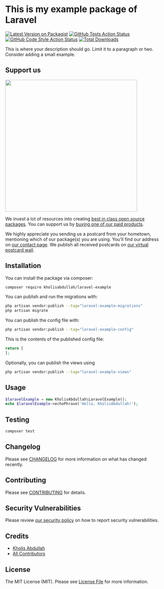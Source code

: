 # This is my example package of Laravel

[![Latest Version on Packagist](https://img.shields.io/packagist/v/kholisabdullah/laravel-example.svg?style=flat-square)](https://packagist.org/packages/kholisabdullah/laravel-example)
[![GitHub Tests Action Status](https://img.shields.io/github/actions/workflow/status/kholisabdullah/laravel-example/run-tests.yml?branch=main&label=tests&style=flat-square)](https://github.com/kholisabdullah/laravel-example/actions?query=workflow%3Arun-tests+branch%3Amain)
[![GitHub Code Style Action Status](https://img.shields.io/github/actions/workflow/status/kholisabdullah/laravel-example/fix-php-code-style-issues.yml?branch=main&label=code%20style&style=flat-square)](https://github.com/kholisabdullah/laravel-example/actions?query=workflow%3A"Fix+PHP+code+style+issues"+branch%3Amain)
[![Total Downloads](https://img.shields.io/packagist/dt/kholisabdullah/laravel-example.svg?style=flat-square)](https://packagist.org/packages/kholisabdullah/laravel-example)

This is where your description should go. Limit it to a paragraph or two. Consider adding a small example.

## Support us

[<img src="https://github-ads.s3.eu-central-1.amazonaws.com/laravel-example.jpg?t=1" width="419px" />](https://spatie.be/github-ad-click/laravel-example)

We invest a lot of resources into creating [best in class open source packages](https://spatie.be/open-source). You can support us by [buying one of our paid products](https://spatie.be/open-source/support-us).

We highly appreciate you sending us a postcard from your hometown, mentioning which of our package(s) you are using. You'll find our address on [our contact page](https://spatie.be/about-us). We publish all received postcards on [our virtual postcard wall](https://spatie.be/open-source/postcards).

## Installation

You can install the package via composer:

```bash
composer require kholisabdullah/laravel-example
```

You can publish and run the migrations with:

```bash
php artisan vendor:publish --tag="laravel-example-migrations"
php artisan migrate
```

You can publish the config file with:

```bash
php artisan vendor:publish --tag="laravel-example-config"
```

This is the contents of the published config file:

```php
return [
];
```

Optionally, you can publish the views using

```bash
php artisan vendor:publish --tag="laravel-example-views"
```

## Usage

```php
$laravelExample = new KholisAbdullah\LaravelExample();
echo $laravelExample->echoPhrase('Hello, KholisAbdullah!');
```

## Testing

```bash
composer test
```

## Changelog

Please see [CHANGELOG](CHANGELOG.md) for more information on what has changed recently.

## Contributing

Please see [CONTRIBUTING](CONTRIBUTING.md) for details.

## Security Vulnerabilities

Please review [our security policy](../../security/policy) on how to report security vulnerabilities.

## Credits

- [Kholis Abdullah](https://github.com/kholisabdullah)
- [All Contributors](../../contributors)

## License

The MIT License (MIT). Please see [License File](LICENSE.md) for more information.
